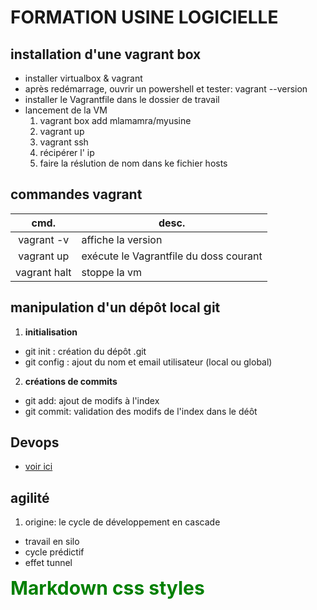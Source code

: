 <style>
.green {
    color: green;
    font-weight:700;
    font-size: 30px;
}
</style>
# FORMATION USINE LOGICIELLE

## installation d'une vagrant box

* installer virtualbox & vagrant
* après redémarrage, ouvrir un powershell et tester: vagrant --version 
* installer le Vagrantfile dans le dossier de travail
* lancement de la VM
  1. vagrant box add mlamamra/myusine
  2. vagrant up
  3. vagrant ssh
  4. récipérer l' ip
  5. faire la réslution de nom dans ke fichier hosts

## commandes vagrant 

|cmd.              |desc.
|:----------------:|---------------------------
| vagrant -v       | affiche la version
| vagrant up       | exécute le Vagrantfile du doss courant
| vagrant halt     | stoppe la vm

## manipulation d'un dépôt local git

1. **initialisation**
  * git init : création du dépôt .git
  * git config : ajout du nom et email utilisateur (local ou global)

2. **créations de commits**
  * git add: ajout de modifs à l'index
  * git commit: validation des modifs de l'index dans le déôt


## Devops

* [voir ici](./parts/devops.md)

## agilité

1. origine: le cycle de développement en cascade
  * travail en silo
  * cycle prédictif
  * effet tunnel


<div class="green">
    Markdown css styles
</div>